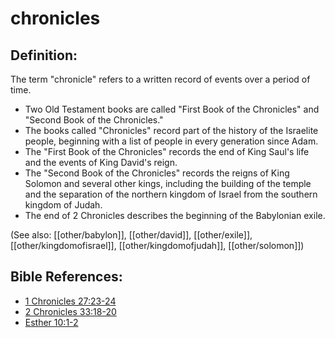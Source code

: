 # chronicles #

## Definition: ##

The term "chronicle" refers to a written record of events over a period of time.

* Two Old Testament books are called "First Book of the Chronicles" and "Second Book of the Chronicles."
* The books called "Chronicles" record part of the history of the Israelite people, beginning with a list of people in every generation since Adam.
* The "First Book of the Chronicles" records the end of King Saul's life and the events of King David's reign.
* The "Second Book of the Chronicles" records the reigns of King Solomon and several other kings, including the building of the temple and the separation of the northern kingdom of Israel from the southern kingdom of Judah.
* The end of 2 Chronicles describes the beginning of the Babylonian exile.

(See also: [[other/babylon]], [[other/david]], [[other/exile]], [[other/kingdomofisrael]], [[other/kingdomofjudah]], [[other/solomon]])

## Bible References: ##

* [1 Chronicles 27:23-24](en/tn/1ch/help/27/23)
* [2 Chronicles 33:18-20](en/tn/2ch/help/33/18)
* [Esther 10:1-2](en/tn/est/help/10/01)